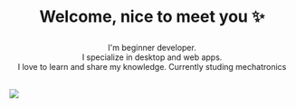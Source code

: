 <div align ="center">

<h1><p align="center">Welcome, nice to meet you ✨</p></h1>

<p align="center">I'm beginner developer.<br/>I specialize in desktop and web apps.<br> I love to learn and share my knowledge. Currently studing mechatronics<br></p><br/>

</div>

<img src="https://i.pinimg.com/originals/39/82/8c/39828c7dab661d0a305b43744dd9745e.gif)https://i.pinimg.com/originals/39/82/8c/39828c7dab661d0a305b43744dd9745e.gif">
